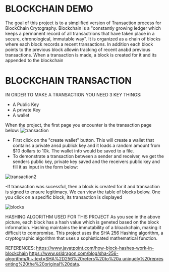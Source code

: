 # BLOCKCHAIN DEMO

The goal of this project is to a simplified version of Transaction process for BlockChain Crytography. Blockchain is a "constantly growing ledger which keeps a permanent record of all transactrions that have taken place in a secure, chronological, immutable way".
It is organized as a chain of blocks where each block records a recent transactions. In addition  each block points to the previous block allowin tracking of recent anabd previous transactions. When a transaction is made, a block is created for it and its appended to the blockchain

# BLOCKCHAIN TRANSACTION
IN ORDER TO MAKE A TRANSACTION YOU NEED 3 KEY THINGS:
- A Public Key
- A private Key
- A wallet
  
When the project, the first page you encounter is the transaction page below:
![transaction ](https://github.com/camandacole/Blockchain-Demo/assets/44839897/b6a0d407-ae6a-448c-a71f-1303ffc0a594)

- First click on the "create wallet" button. This will create a wallet that contains a private ansd publick key and it loads a random amount from $10 dollars to 10k. The wallet info would be saved to a file.
- To demonstrate a transaction between a sender and receiver, we get the senders public key, private key saved and the receivers public key and fill it as input in the form below:

![transaction2](https://github.com/camandacole/Blockchain-Demo/assets/44839897/651f1b1b-514b-43ec-8ecc-0a882f7c55a4)

-If transaction was sucessful, then a block is created for it and transaction is signed to ensure legitimacy. We can view the table of blocks below. One you click on a specific block, its transaction is displayed

![blocks](https://github.com/camandacole/Blockchain-Demo/assets/44839897/b4c1948f-e006-4244-99e5-686d13f3838c)

HASHING ALGORITHM USED FOR THIS PROJECT
As you see in the above picture, each block has a hash value which is geneted based on the block information. Hashing maintains the immutability of a bloackchain, making it difficult to compromise. This project uses the SHA 256 Hashing algorithm, a cryptographic algorithm
that uses a sophisticated mathematical function.

REFERENCES:
https://www.javatpoint.com/how-block-hashes-work-in-blockchain
https://www.ssldragon.com/blog/sha-256-algorithm/#:~:text=SHA%2D256%20refers%20to%20a,uniquely%20representing%20the%20original%20data.

